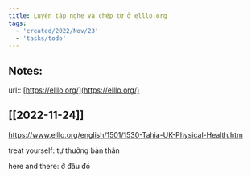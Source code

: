 ```yaml
---
title: Luyện tập nghe và chép từ ở elllo.org
tags:
  - 'created/2022/Nov/23'
  - 'tasks/todo'
---
```


## Notes:
url:: [https://elllo.org/](https://elllo.org/)

## [[2022-11-24]]
https://www.elllo.org/english/1501/1530-Tahia-UK-Physical-Health.htm

treat yourself: tự thưởng bản thân

here and there: ở đâu đó
